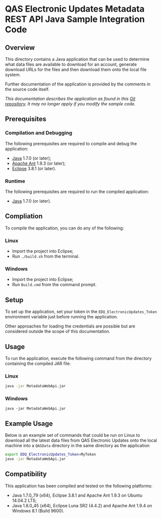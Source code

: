 # QAS Electronic Updates Metadata REST API Java Sample Integration Code

## Overview

This directory contains a Java application that can be used to determine what data files are available to download for an account, generate download URLs for the files and then download them onto the local file system.

Further documentation of the application is provided by the comments in the source code itself.

*This documentation describes the application as found in this [Git repository](https://github.com/experiandataquality/electronicupdates). It may no longer apply if you modify the sample code.*

## Prerequisites

### Compilation and Debugging

The following prerequisites are required to compile and debug the application:

 * [Java](https://java.com/en/download/) 1.7.0 (or later);
 * [Apache Ant](http://ant.apache.org/bindownload.cgi) 1.9.3 (or later);
 * [Eclipse](https://eclipse.org/downloads/) 3.8.1 (or later).

### Runtime

The following prerequisites are required to run the compiled application:

 * [Java](https://java.com/en/download/) 1.7.0 (or later).

## Compliation

To compile the application, you can do any of the following:

### Linux

 * Import the project into Eclipse;
 * Run ```./build.sh``` from the terminal.

### Windows

 * Import the project into Eclipse;
 * Run ```Build.cmd``` from the command prompt.

## Setup

To set up the application, set your token in the ```EDQ_ElectronicUpdates_Token``` environment variable just before running the application.

Other approaches for loading the credentials are possible but are considered outside the scope of this documentation.

## Usage

To run the application, execute the following command from the directory containing the compiled JAR file:

### Linux

```sh
java -jar MetadataWebApi.jar
```

### Windows

```batchfile
java -jar MetadataWebApi.jar
```

## Example Usage

Below is an example set of commands that could be run on Linux to download all the latest data files from QAS Electronic Updates onto the local machine into a ```QASData``` directory in the same directory as the application

```sh
export EDQ_ElectronicUpdates_Token=MyToken
java -jar MetadataWebApi.jar
```

## Compatibility

This application has been compiled and tested on the following platforms:

 * Java 1.7.0_79 (x64), Eclipse 3.8.1 and Apache Ant 1.9.3 on Ubuntu 14.04.2 LTS;
 * Java 1.8.0_45 (x64), Eclipse Luna SR2 (4.4.2) and Apache Ant 1.9.4 on Windows 8.1 (Build 9600).
